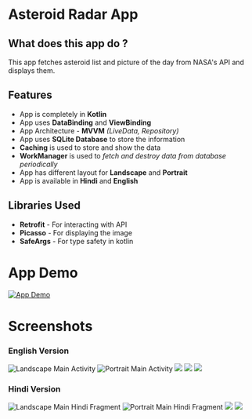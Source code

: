 # Asteroid Radar App

## What does this app do ?

This app fetches asteroid list and picture of the day from NASA's API and displays them.

## Features

- App is completely in **Kotlin**
- App uses **DataBinding** and **ViewBinding**
- App Architecture - **MVVM** _(LiveData, Repository)_
- App uses **SQLite Database** to store the information
- **Caching** is used to store and show the data
- **WorkManager** is used to _fetch and destroy data from database periodically_
- App has different layout for **Landscape** and **Portrait**
- App is available in **Hindi** and **English**

## Libraries Used

- **Retrofit** - For interacting with API
- **Picasso** - For displaying the image
- **SafeArgs** - For type safety in kotlin

# App Demo
[![App Demo](https://img.youtube.com/vi/nhtb_iGSbc4/12.jpg)](https://www.youtube.com/watch?v=nhtb_iGSbc4)

# Screenshots

### English Version

![Landscape Main Activity](/screenshots/app_eng_portrait_main.jpg)
![Portrait Main Activity](/screenshots/app_eng_portrait_detail.jpg)
![](/screenshots/app_eng_detail_dialog.jpg)
![](/screenshots/app_eng_landscape_main.jpg)
![](/screenshots/app_eng_landscape_detail.jpg)

### Hindi Version

![Landscape Main Hindi Fragment](/screenshots/app_hindi_portrait_main.jpg)
![Portrait Main Hindi Fragment](/screenshots/app_hindi_portrait_detail.jpg)
![](/screenshots/app_hindi_landscape_main.jpg)
![](/screenshots/app_hindi_landscape_detail.jpg)
